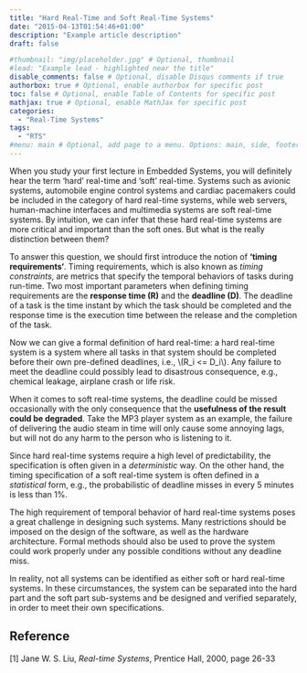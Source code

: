 ```yaml
---
title: "Hard Real-Time and Soft Real-Time Systems"
date: "2015-04-13T01:54:46+01:00"
description: "Example article description"
draft: false

#thumbnail: "img/placeholder.jpg" # Optional, thumbnail
#lead: "Example lead - highlighted near the title"
disable_comments: false # Optional, disable Disqus comments if true
authorbox: true # Optional, enable authorbox for specific post
toc: false # Optional, enable Table of Contents for specific post
mathjax: true # Optional, enable MathJax for specific post
categories:
  - "Real-Time Systems"
tags:
  - "RTS"
#menu: main # Optional, add page to a menu. Options: main, side, footer
---
```



When you study your first lecture in Embedded Systems, you will definitely hear the term ‘hard’ real-time and ‘soft’ real-time. Systems such as avionic systems, automobile engine control systems and cardiac pacemakers could be included in the category of hard real-time systems, while web servers, human-machine interfaces and multimedia systems are soft real-time systems. By intuition, we can infer that these hard real-time systems are more critical and important than the soft ones. But what is the really distinction between them?

To answer this question, we should first introduce the notion of **‘timing requirements‘**. Timing requirements, which is also known as *timing constraints*, are metrics that specify the temporal behaviors of tasks during run-time. Two most important parameters when defining timing requirements are the **response time \(R\)** and the **deadline \(D\)**. The deadline of a task is the time instant by which the task should be completed and the response time is the execution time between the release and the completion of the task.

Now we can give a formal definition of hard real-time: a hard real-time system is a system where all tasks in that system should be completed before their own pre-defined deadlines, i.e., \\(R_i <= D_i\\). Any failure to meet the deadline could possibly lead to disastrous consequence, e.g., chemical leakage, airplane crash or life risk.

When it comes to soft real-time systems, the deadline could be missed occasionally with the only consequence that the **usefulness of the result could be degraded**. Take the MP3 player system as an example, the failure of delivering the audio steam in time will only cause some annoying lags, but will not do any harm to the person who is listening to it.

Since hard real-time systems require a high level of predictability, the specification is often given in a *deterministic* way. On the other hand, the timing specification of a soft real-time system is often defined in a *statistical* form, e.g., the probabilistic of deadline misses in every 5 minutes is less than 1%.

The high requirement of temporal behavior of hard real-time systems poses a great challenge in designing such systems. Many restrictions should be imposed on the design of the software, as well as the hardware architecture. Formal methods should also be used to prove the system could work properly under any possible conditions without any deadline miss.

In reality, not all systems can be identified as either soft or hard real-time systems. In these circumstances, the system can be separated into the hard part and the soft part sub-systems and be designed and verified separately, in order to meet their own specifications.

## Reference

[1] Jane W. S. Liu, *Real-time Systems*, Prentice Hall, 2000, page 26-33
